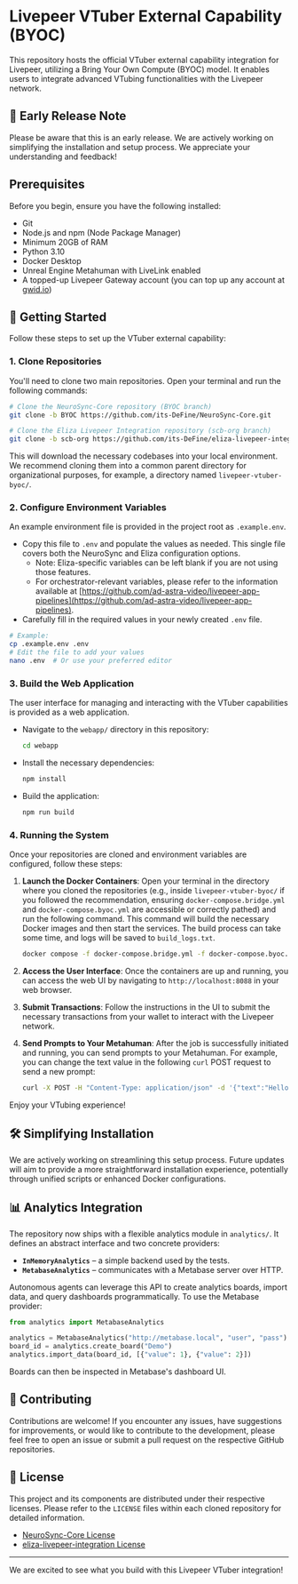 # Livepeer VTuber External Capability (BYOC)

This repository hosts the official VTuber external capability integration for Livepeer, utilizing a Bring Your Own Compute (BYOC) model. It enables users to integrate advanced VTubing functionalities with the Livepeer network.

## 📢 Early Release Note

Please be aware that this is an early release. We are actively working on simplifying the installation and setup process. We appreciate your understanding and feedback!

##  Prerequisites

Before you begin, ensure you have the following installed:
*   Git
*   Node.js and npm (Node Package Manager)
*   Minimum 20GB of RAM
*   Python 3.10
*   Docker Desktop
*   Unreal Engine Metahuman with LiveLink enabled
*   A topped-up Livepeer Gateway account (you can top up any account at [gwid.io](https://gwid.io/))

## 🚀 Getting Started

Follow these steps to set up the VTuber external capability:

### 1. Clone Repositories

You'll need to clone two main repositories. Open your terminal and run the following commands:

```bash
# Clone the NeuroSync-Core repository (BYOC branch)
git clone -b BYOC https://github.com/its-DeFine/NeuroSync-Core.git

# Clone the Eliza Livepeer Integration repository (scb-org branch)
git clone -b scb-org https://github.com/its-DeFine/eliza-livepeer-integration.git
```

This will download the necessary codebases into your local environment. We recommend cloning them into a common parent directory for organizational purposes, for example, a directory named `livepeer-vtuber-byoc/`.

### 2. Configure Environment Variables

An example environment file is provided in the project root as `.example.env`.

*   Copy this file to `.env` and populate the values as needed. This single file covers both the NeuroSync and Eliza configuration options.
    *   Note: Eliza-specific variables can be left blank if you are not using those features.
    *   For orchestrator-relevant variables, please refer to the information available at [https://github.com/ad-astra-video/livepeer-app-pipelines](https://github.com/ad-astra-video/livepeer-app-pipelines).
*   Carefully fill in the required values in your newly created `.env` file.

```bash
# Example:
cp .example.env .env
# Edit the file to add your values
nano .env  # Or use your preferred editor
```

### 3. Build the Web Application

The user interface for managing and interacting with the VTuber capabilities is provided as a web application.

*   Navigate to the `webapp/` directory in this repository:
    ```bash
    cd webapp
    ```

*   Install the necessary dependencies:
    ```bash
    npm install
    ```

*   Build the application:
    ```bash
    npm run build
    ```

### 4. Running the System

Once your repositories are cloned and environment variables are configured, follow these steps:

1.  **Launch the Docker Containers**:
    Open your terminal in the directory where you cloned the repositories (e.g., inside `livepeer-vtuber-byoc/` if you followed the recommendation, ensuring `docker-compose.bridge.yml` and `docker-compose.byoc.yml` are accessible or correctly pathed) and run the following command. This command will build the necessary Docker images and then start the services. The build process can take some time, and logs will be saved to `build_logs.txt`.
    ```bash
    docker compose -f docker-compose.bridge.yml -f docker-compose.byoc.yml build --progress=plain > build_logs.txt 2>&1 && docker compose -f docker-compose.bridge.yml -f docker-compose.byoc.yml up
    ```

2.  **Access the User Interface**:
    Once the containers are up and running, you can access the web UI by navigating to `http://localhost:8088` in your web browser.

3.  **Submit Transactions**:
    Follow the instructions in the UI to submit the necessary transactions from your wallet to interact with the Livepeer network.

4.  **Send Prompts to Your Metahuman**:
    After the job is successfully initiated and running, you can send prompts to your Metahuman. For example, you can change the text value in the following `curl` POST request to send a new prompt:
    ```bash
    curl -X POST -H "Content-Type: application/json" -d '{"text":"Hello from curl"}' http://localhost:5001/process_text
    ```

Enjoy your VTubing experience!

## 🛠️ Simplifying Installation

We are actively working on streamlining this setup process. Future updates will aim to provide a more straightforward installation experience, potentially through unified scripts or enhanced Docker configurations.

## 📊 Analytics Integration

The repository now ships with a flexible analytics module in `analytics/`.
It defines an abstract interface and two concrete providers:

* **`InMemoryAnalytics`** – a simple backend used by the tests.
* **`MetabaseAnalytics`** – communicates with a Metabase server over HTTP.

Autonomous agents can leverage this API to create analytics boards, import data, and query dashboards programmatically. To use the Metabase provider:

```python
from analytics import MetabaseAnalytics

analytics = MetabaseAnalytics("http://metabase.local", "user", "pass")
board_id = analytics.create_board("Demo")
analytics.import_data(board_id, [{"value": 1}, {"value": 2}])
```

Boards can then be inspected in Metabase's dashboard UI.


## 🤝 Contributing

Contributions are welcome! If you encounter any issues, have suggestions for improvements, or would like to contribute to the development, please feel free to open an issue or submit a pull request on the respective GitHub repositories.

## 📄 License

This project and its components are distributed under their respective licenses. Please refer to the `LICENSE` files within each cloned repository for detailed information.
*   [NeuroSync-Core License](https://github.com/its-DeFine/NeuroSync-Core/blob/BYOC/LICENCE)
*   [eliza-livepeer-integration License](https://github.com/its-DeFine/eliza-livepeer-integration/blob/scb-org/LICENSE)

---

We are excited to see what you build with this Livepeer VTuber integration! 
